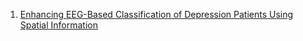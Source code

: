 1. [Enhancing EEG-Based Classification of Depression Patients Using Spatial Information](https://ieeexplore.ieee.org/abstract/document/9354645)
